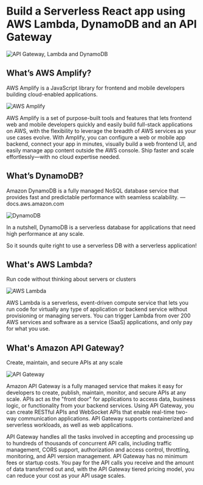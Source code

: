 # Build a Serverless React app using AWS Lambda, DynamoDB and an API Gateway
![API Gateway, Lambda and DynamoDB](https://miro.medium.com/max/1272/1*MFvtJPjmug6qbWa92mp5UA.png)


## What’s AWS Amplify?

AWS Amplify is a JavaScript library for frontend and mobile developers building cloud-enabled applications.

![AWS Amplify](https://camo.githubusercontent.com/b0221b7ebe904cfd5e7b338a9aa49dd8a001a472f74ca69b14da60dc4d1f6abd/68747470733a2f2f73332e616d617a6f6e6177732e636f6d2f6177732d6d6f62696c652d6875622d696d616765732f6177732d616d706c6966792d6c6f676f2e706e67)

AWS Amplify is a set of purpose-built tools and features that lets frontend web and mobile developers quickly and easily build full-stack applications on AWS, with the flexibility to leverage the breadth of AWS services as your use cases evolve. With Amplify, you can configure a web or mobile app backend, connect your app in minutes, visually build a web frontend UI, and easily manage app content outside the AWS console. Ship faster and scale effortlessly—with no cloud expertise needed.



## What’s DynamoDB?

Amazon DynamoDB is a fully managed NoSQL database service that provides fast and predictable performance with seamless scalability. — docs.aws.amazon.com

![DynamoDB](https://miro.medium.com/max/440/0*OCyfW1pnOByDsOTc.png)

In a nutshell, DynamoDB is a serverless database for applications that need high performance at any scale.

So it sounds quite right to use a serverless DB with a serverless application!



## What's AWS Lambda?

Run code without thinking about servers or clusters

![AWS Lambda](https://assets-global.website-files.com/6130fa1501794e37c21867cf/6191a3813dee3bc0f46d1ae7_61329496a229ba5ecd1cc913_AWS_Lambda.svg)

AWS Lambda is a serverless, event-driven compute service that lets you run code for virtually any type of application or backend service without provisioning or managing servers. You can trigger Lambda from over 200 AWS services and software as a service (SaaS) applications, and only pay for what you use.



## What's Amazon API Gateway?

Create, maintain, and secure APIs at any scale

![API Gateway](https://awsvideocatalog.com/images/aws/png/PNG%20Light/Networking%20&%20Content%20Delivery/Amazon-API-Gateway.png)

Amazon API Gateway is a fully managed service that makes it easy for developers to create, publish, maintain, monitor, and secure APIs at any scale. APIs act as the "front door" for applications to access data, business logic, or functionality from your backend services. Using API Gateway, you can create RESTful APIs and WebSocket APIs that enable real-time two-way communication applications. API Gateway supports containerized and serverless workloads, as well as web applications.

API Gateway handles all the tasks involved in accepting and processing up to hundreds of thousands of concurrent API calls, including traffic management, CORS support, authorization and access control, throttling, monitoring, and API version management. API Gateway has no minimum fees or startup costs. You pay for the API calls you receive and the amount of data transferred out and, with the API Gateway tiered pricing model, you can reduce your cost as your API usage scales.

